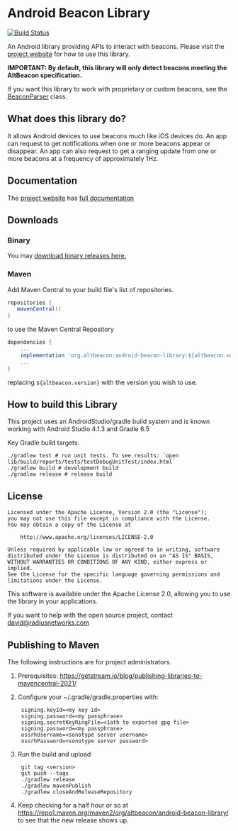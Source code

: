 Android Beacon Library
=======================

[![Build Status](https://circleci.com/gh/AltBeacon/android-beacon-library.png?circle-token=4e11fb0dccaa8b98bc67fdbe38b179e4a7d07c27)](https://circleci.com/gh/AltBeacon/android-beacon-library)

An Android library providing APIs to interact with beacons.  Please visit the
[project website](http://altbeacon.github.io/android-beacon-library/) for how to use this library.

**IMPORTANT:  By default, this library will only detect beacons meeting the AltBeacon specification.**

If you want this library to work with proprietary or custom beacons, see the [BeaconParser](http://altbeacon.github.io/android-beacon-library/javadoc/org/altbeacon/beacon/BeaconParser.html) class.

## What does this library do?

It allows Android devices to use beacons much like iOS devices do.  An app can request to get notifications when one
or more beacons appear or disappear.  An app can also request to get a ranging update from one or more beacons
at a frequency of approximately 1Hz.

## Documentation

The [project website](http://altbeacon.github.io/android-beacon-library/) has [full documentation](http://altbeacon.github.io/android-beacon-library/documentation.html) 

## Downloads

### Binary

You may [download binary releases here.](http://altbeacon.github.io/android-beacon-library/download.html)

### Maven

Add Maven Central to your build file's list of repositories.

```groovy
repositories {
   mavenCentral()
}
```

to use the Maven Central Repository

```groovy
dependencies {
    ...
    implementation 'org.altbeacon:android-beacon-library:${altbeacon.version}'
    ...
}
```

replacing `${altbeacon.version}` with the version you wish to use.

## How to build this Library

This project uses an AndroidStudio/gradle build system and is known working with Android Studio
4.1.3 and Gradle 6.5

Key Gradle build targets:

    ./gradlew test # run unit tests. To see results: `open lib/build/reports/tests/testDebugUnitTest/index.html`
    ./gradlew build # development build
    ./gradlew release # release build

## License

    Licensed under the Apache License, Version 2.0 (the "License");
    you may not use this file except in compliance with the License.
    You may obtain a copy of the License at

        http://www.apache.org/licenses/LICENSE-2.0

    Unless required by applicable law or agreed to in writing, software
    distributed under the License is distributed on an "AS IS" BASIS,
    WITHOUT WARRANTIES OR CONDITIONS OF ANY KIND, either express or implied.
    See the License for the specific language governing permissions and
    limitations under the License.

This software is available under the Apache License 2.0, allowing you to use the library in your applications.

If you want to help with the open source project, contact david@radiusnetworks.com

## Publishing to Maven

The following instructions are for project administrators.

1. Prerequisites: https://getstream.io/blog/publishing-libraries-to-mavencentral-2021/ 

2. Configure your  ~/.gradle/gradle.properties with:

        signing.keyId=<my key id>
        signing.password=<my passphrase>
        signing.secretKeyRingFile=<1ath to exported gpg file>
        signing.password=<my passphrase>
        ossrhUsername=<sonotype server username>
        ossrhPassword=<sonotype server password>

3. Run the build and upload

        git tag <version>
        git push --tags 
        ./gradlew release 
        ./gradlew mavenPublish
        ./gradlew closeAndReleaseRepository

4. Keep checking for a half hour or so at https://repo1.maven.org/maven2/org/altbeacon/android-beacon-library/ to see that the new release shows up.
